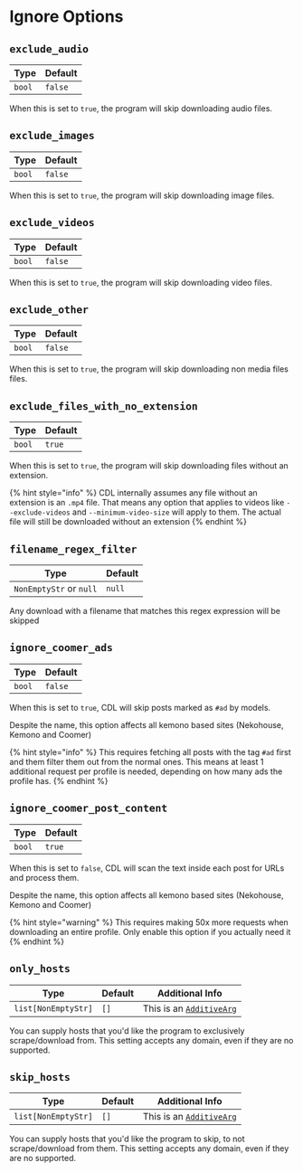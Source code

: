 # Ignore Options

## `exclude_audio`

| Type   | Default |
| ------ | ------- |
| `bool` | `false` |

When this is set to `true`, the program will skip downloading audio files.

## `exclude_images`

| Type   | Default |
| ------ | ------- |
| `bool` | `false` |

When this is set to `true`, the program will skip downloading image files.

## `exclude_videos`

| Type   | Default |
| ------ | ------- |
| `bool` | `false` |

When this is set to `true`, the program will skip downloading video files.

## `exclude_other`

| Type   | Default |
| ------ | ------- |
| `bool` | `false` |

When this is set to `true`, the program will skip downloading non media files files.

## `exclude_files_with_no_extension`

| Type                | Default  |
|---------------------|----------|
| `bool`              | `true`   |

When this is set to `true`, the program will skip downloading files without an extension.

{% hint style="info" %}
CDL internally assumes any file without an extension is an `.mp4` file. That means any option that applies to videos like `--exclude-videos` and `--minimum-video-size` will apply to them. The actual file will still be downloaded without an extension
{% endhint %}

## `filename_regex_filter`

| Type                    | Default |
| ----------------------- | ------- |
| `NonEmptyStr` or `null` | `null`  |

Any download with a filename that matches this regex expression will be skipped

## `ignore_coomer_ads`

| Type   | Default |
| ------ | ------- |
| `bool` | `false` |

When this is set to `true`, CDL will skip posts marked as `#ad` by models.

Despite the name, this option affects all kemono based sites (Nekohouse, Kemono and Coomer)

{% hint style="info" %}
This requires fetching all posts with the tag `#ad` first and them filter them out from the normal ones.
This means at least 1 additional request per profile is needed, depending on how many ads the profile has.
{% endhint %}

## `ignore_coomer_post_content`

| Type   | Default |
| ------ | ------- |
| `bool` | `true` |

When this is set to `false`, CDL will scan the text inside each post for URLs and process them.

Despite the name, this option affects all kemono based sites (Nekohouse, Kemono and Coomer)

{% hint style="warning" %}
This requires making 50x more requests when downloading an entire profile. Only enable this option if you actually need it
{% endhint %}

## `only_hosts`

| Type                | Default | Additional Info                                                     |
| ------------------- | ------- | ------------------------------------------------------------------- |
| `list[NonEmptyStr]` | `[]`    | This is an [`AdditiveArg`](../special_setting_types.md#additiveargs) |

You can supply hosts that you'd like the program to exclusively scrape/download from. This setting accepts any domain, even if they are no supported.

## `skip_hosts`

| Type                | Default | Additional Info                                                      |
| ------------------- | ------- | -------------------------------------------------------------------- |
| `list[NonEmptyStr]` | `[]`    | This is an [`AdditiveArg`](../special_setting_types.md#additiveargs) |

You can supply hosts that you'd like the program to skip, to not scrape/download from them. This setting accepts any domain, even if they are no supported.
